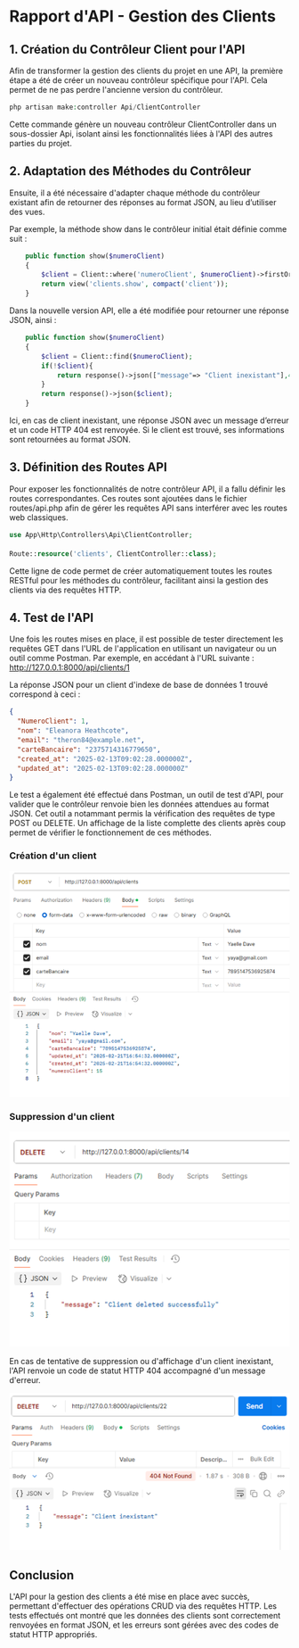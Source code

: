 # Rapport d'API - Gestion des Clients

## 1. Création du Contrôleur Client pour l'API

Afin de transformer la gestion des clients du projet en une API, la première étape a été de créer un nouveau contrôleur spécifique pour l'API. Cela permet de ne pas perdre l'ancienne version du contrôleur.

```php
php artisan make:controller Api/ClientController
```

Cette commande génère un nouveau contrôleur ClientController dans un sous-dossier Api, isolant ainsi les fonctionnalités liées à l'API des autres parties du projet.


## 2. Adaptation des Méthodes du Contrôleur

Ensuite, il a été nécessaire d'adapter chaque méthode du contrôleur existant afin de retourner des réponses au format JSON, au lieu d’utiliser des vues.

Par exemple, la méthode show dans le contrôleur initial était définie comme suit :

```php
    public function show($numeroClient)
    {
        $client = Client::where('numeroClient', $numeroClient)->firstOrFail();
        return view('clients.show', compact('client'));
    }
```

Dans la nouvelle version API, elle a été modifiée pour retourner une réponse JSON, ainsi :

```php
    public function show($numeroClient)
    {
        $client = Client::find($numeroClient);
        if(!$client){
            return response()->json(["message"=> "Client inexistant"],404);
        }
        return response()->json($client);
    }
```
Ici, en cas de client inexistant, une réponse JSON avec un message d’erreur et un code HTTP 404 est renvoyée.
Si le client est trouvé, ses informations sont retournées au format JSON.


## 3. Définition des Routes API

Pour exposer les fonctionnalités de notre contrôleur API, il a fallu définir les routes correspondantes. Ces routes sont ajoutées dans le fichier routes/api.php afin de gérer les requêtes API sans interférer avec les routes web classiques.

```php
use App\Http\Controllers\Api\ClientController;

Route::resource('clients', ClientController::class);
```
Cette ligne de code permet de créer automatiquement toutes les routes RESTful pour les méthodes du contrôleur, facilitant ainsi la gestion des clients via des requêtes HTTP.

## 4. Test de l'API
Une fois les routes mises en place, il est possible de tester directement les requêtes GET dans l'URL de l'application en utilisant un navigateur ou un outil comme Postman. Par exemple, en accédant à l'URL suivante :
http://127.0.0.1:8000/api/clients/1

La réponse JSON pour un client d'indexe de base de données 1 trouvé correspond à ceci :

```json
{
  "NumeroClient": 1,
  "nom": "Eleanora Heathcote",
  "email": "theron84@example.net",
  "carteBancaire": "2375714316779650",
  "created_at": "2025-02-13T09:02:28.000000Z",
  "updated_at": "2025-02-13T09:02:28.000000Z"
}
```

Le test a également été effectué dans Postman, un outil de test d'API, pour valider que le contrôleur renvoie bien les données attendues au format JSON. Cet outil a notammant permis la vérification des requêtes de type POST ou DELETE.
Un affichage de la liste complette des clients après coup permet de vérifier le fonctionnement de ces méthodes.

### Création d'un client
<img src="images/testPostmanCreation.png">

### Suppression d'un client
<img src="images/testPostmanSuppression.png">

En cas de tentative de suppression ou d'affichage d'un client inexistant, l'API renvoie un code de statut HTTP 404 accompagné d'un message d'erreur.

<img src="images/testPostmanSuppressionFalse.png">


## Conclusion

L'API pour la gestion des clients a été mise en place avec succès, permettant d'effectuer des opérations CRUD via des requêtes HTTP. Les tests effectués ont montré que les données des clients sont correctement renvoyées en format JSON, et les erreurs sont gérées avec des codes de statut HTTP appropriés.
